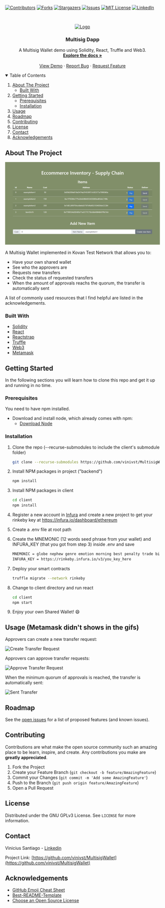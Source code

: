 <!--
*** Thanks for checking out the Best-README-Template. If you have a suggestion
*** that would make this better, please fork the repo and create a pull request
*** or simply open an issue with the tag "enhancement".
*** Thanks again! Now go create something AMAZING! :D
-->

<!-- PROJECT SHIELDS -->
<!--
*** I'm using markdown "reference style" links for readability.
*** Reference links are enclosed in brackets [ ] instead of parentheses ( ).
*** See the bottom of this document for the declaration of the reference variables
*** for contributors-url, forks-url, etc. This is an optional, concise syntax you may use.
*** https://www.markdownguide.org/basic-syntax/#reference-style-links
-->

[![Contributors][contributors-shield]][contributors-url]
[![Forks][forks-shield]][forks-url]
[![Stargazers][stars-shield]][stars-url]
[![Issues][issues-shield]][issues-url]
[![MIT License][license-shield]][license-url]
[![LinkedIn][linkedin-shield]][linkedin-url]

<!-- PROJECT LOGO -->
<br />
<p align="center">
  <a href="https://rocky-headland-98667.herokuapp.com/">
    <img src="./images/wallet.jpg" alt="Logo" width="80" height="80">
  </a>

  <h3 align="center">Multisig Dapp</h3>

  <p align="center">
    A Multisig Wallet demo using Solidity, React, Truffle and Web3.
    <br />
    <a href="https://github.com/vinivst/MultisigWallet/#getting-started"><strong>Explore the docs »</strong></a>
    <br />
    <br />
    <a href="https://rocky-headland-98667.herokuapp.com/">View Demo</a>
    ·
    <a href="https://github.com/vinivst/MultisigWallet/issues">Report Bug</a>
    ·
    <a href="https://github.com/vinivst/MultisigWallet/issues">Request Feature</a>
  </p>
</p>

<!-- TABLE OF CONTENTS -->
<details open="open">
  <summary>Table of Contents</summary>
  <ol>
    <li>
      <a href="#about-the-project">About The Project</a>
      <ul>
        <li><a href="#built-with">Built With</a></li>
      </ul>
    </li>
    <li>
      <a href="#getting-started">Getting Started</a>
      <ul>
        <li><a href="#prerequisites">Prerequisites</a></li>
        <li><a href="#installation">Installation</a></li>
      </ul>
    </li>
    <li><a href="#usage">Usage</a></li>
    <li><a href="#roadmap">Roadmap</a></li>
    <li><a href="#contributing">Contributing</a></li>
    <li><a href="#license">License</a></li>
    <li><a href="#contact">Contact</a></li>
    <li><a href="#acknowledgements">Acknowledgements</a></li>
  </ol>
</details>

<!-- ABOUT THE PROJECT -->

## About The Project

[![Product Name Screen Shot][product-screenshot]](https://rocky-headland-98667.herokuapp.com/)

A Multisig Wallet implemented in Kovan Test Network that allows you to:

- Have your own shared wallet
- See who the approvers are
- Requests new transfers
- Check the status of requested transfers
- When the amount of approvals reachs the quorum, the transfer is automatically sent

A list of commonly used resources that I find helpful are listed in the acknowledgements.

### Built With

- [Solidity](https://soliditylang.org/)
- [React](https://reactjs.org/)
- [Reactstrap](https://reactstrap.github.io/)
- [Truffle](https://www.trufflesuite.com/)
- [Web3](https://web3js.readthedocs.io/)
- [Metamask](https://metamask.io/)

<!-- GETTING STARTED -->

## Getting Started

In the following sections you will learn how to clone this repo and get it up and running in no time.

### Prerequisites

You need to have npm installed.

- Download and install node, which already comes with npm:
  - [Download Node](https://nodejs.org/en/download/)

### Installation

1. Clone the repo (--recurse-submodules to include the client's submodule folder)
   ```sh
   git clone --recurse-submodules https://github.com/vinivst/MultisigWallet.git
   ```
2. Install NPM packages in project ("backend")
   ```sh
   npm install
   ```
3. Install NPM packages in client
   ```sh
   cd client
   npm install
   ```
4. Register a new account in [Infura](https://infura.io/) and create a new project to get your rinkeby key at
   https://infura.io/dashboard/ethereum

5. Create a .env file at root path

6. Create the MNEMONIC (12 words seed phrase from your wallet) and INFURA_KEY (that you got from step 3) inside .env and save
   ```sh
   MNEMONIC = globe nephew genre emotion morning best penalty trade bid glare unaware dragon
   INFURA_KEY = https://rinkeby.infura.io/v3/you_key_here
   ```
7. Deploy your smart contracts
   ```sh
   truffle migrate --network rinkeby
   ```
8. Change to client directory and run react
   ```sh
   cd client
   npm start
   ```
9. Enjoy your own Shared Wallet! :smile:

<!-- USAGE EXAMPLES -->

## Usage (Metamask didn't shows in the gifs)

Approvers can create a new transfer request:

![Create Transfer Request](./images/createTransfer.gif)

Approvers can approve transfer requests:

![Approve Transfer Request](./images/approveTransfer.gif)

When the minimum quorum of approvals is reached, the transfer is automatically sent:

![Sent Transfer](./images/transferSent.gif)

<!-- ROADMAP -->

## Roadmap

See the [open issues](https://github.com/vinivst/MultisigWallet/issues) for a list of proposed features (and known issues).

<!-- CONTRIBUTING -->

## Contributing

Contributions are what make the open source community such an amazing place to be learn, inspire, and create. Any contributions you make are **greatly appreciated**.

1. Fork the Project
2. Create your Feature Branch (`git checkout -b feature/AmazingFeature`)
3. Commit your Changes (`git commit -m 'Add some AmazingFeature'`)
4. Push to the Branch (`git push origin feature/AmazingFeature`)
5. Open a Pull Request

<!-- LICENSE -->

## License

Distributed under the GNU GPLv3 License. See `LICENSE` for more information.

<!-- CONTACT -->

## Contact

Vinicius Santiago - [Linkedin](https://www.linkedin.com/in/vinivst/)

Project Link: [https://github.com/vinivst/MultisigWallet](https://github.com/vinivst/MultisigWallet)

<!-- ACKNOWLEDGEMENTS -->

## Acknowledgements

- [GitHub Emoji Cheat Sheet](https://www.webpagefx.com/tools/emoji-cheat-sheet)
- [Best-README-Template](https://github.com/othneildrew/Best-README-Template)
- [Choose an Open Source License](https://choosealicense.com)

<!-- MARKDOWN LINKS & IMAGES -->
<!-- https://www.markdownguide.org/basic-syntax/#reference-style-links -->

[contributors-shield]: https://img.shields.io/github/contributors/vinivst/MultisigWallet.svg?style=for-the-badge
[contributors-url]: https://github.com/vinivst/MultisigWallet/graphs/contributors
[forks-shield]: https://img.shields.io/github/forks/vinivst/MultisigWallet.svg?style=for-the-badge
[forks-url]: https://github.com/vinivst/MultisigWallet/network/members
[stars-shield]: https://img.shields.io/github/stars/vinivst/MultisigWallet.svg?style=for-the-badge
[stars-url]: https://github.com/vinivst/MultisigWallet/stargazers
[issues-shield]: https://img.shields.io/github/issues/vinivst/MultisigWallet.svg?style=for-the-badge
[issues-url]: https://github.com/vinivst/MultisigWallet/issues
[license-shield]: https://img.shields.io/github/license/vinivst/MultisigWallet.svg?style=for-the-badge
[license-url]: https://github.com/vinivst/MultisigWallet/blob/master/LICENSE.txt
[linkedin-shield]: https://img.shields.io/badge/-LinkedIn-black.svg?style=for-the-badge&logo=linkedin&colorB=555
[linkedin-url]: https://www.linkedin.com/in/vinivst/
[product-screenshot]: ./images/screenshot.PNG
